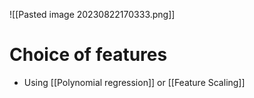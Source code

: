 ![[Pasted image 20230822170333.png]]
# Choice of features
- Using [[Polynomial regression]] or [[Feature Scaling]]